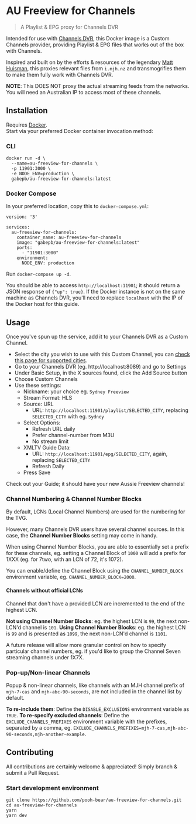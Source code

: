 # AU Freeview for Channels
> A Playlist & EPG proxy for Channels DVR

Intended for use with [Channels DVR](https://getchannels.com/dvr-server/), this Docker image is a Custom Channels provider, providing Playlist & EPG files that works out of the box with Channels.  

Inspired and built on by the efforts & resources of the legendary [Matt Huisman](https://www.matthuisman.nz), this proxies relevant files from `i.mjh.nz` and transmogrifies them to make them fully work with Channels DVR.

**NOTE**: This DOES NOT proxy the actual streaming feeds from the networks. You will need an Australian IP to access most of these channels.

## Installation
Requires [Docker](http://docker.com).  
Start via your preferred Docker container invocation method:

### CLI
```
docker run -d \
  --name=au-freeview-for-channels \
  -p 11901:3000 \
  -e NODE_ENV=production \
  gabepb/au-freeview-for-channels:latest
```

### Docker Compose
In your preferred location, copy this to `docker-compose.yml`:
```
version: '3'

services:
  au-freeview-for-channels:
    container_name: au-freeview-for-channels
    image: "gabepb/au-freeview-for-channels:latest"
    ports:
      - "11901:3000"
    environment:
      NODE_ENV: production
```  
Run `docker-compose up -d`.  


You should be able to access `http://localhost:11901`; it should return a JSON response of `{"up": true}`. If the Docker instance is not on the same machine as Channels DVR, you'll need to replace `localhost` with the IP of the Docker host for this guide.

## Usage
Once you've spun up the service, add it to your Channels DVR as a Custom Channel.  

- Select the city you wish to use with this Custom Channel, you can [check this page for supported cities](https://i.mjh.nz/au/).
- Go to your Channels DVR (eg. http://localhost:8089) and go to Settings
- Under Basic Setup, in the X sources found, click the Add Source button
- Choose Custom Channels
- Use these settings:
  - Nickname: your choice eg. `Sydney Freeview`
  - Stream Format: HLS
  - Source: URL
    - URL: `http://localhost:11901/playlist/SELECTED_CITY`, replacing `SELECTED_CITY` with eg. `Sydney`
  - Select Options:
    - Refresh URL daily
    - Prefer channel-number from M3U
    - No stream limit
  - XMLTV Guide Data:
    - URL: `http://localhost:11901/epg/SELECTED_CITY`, again, replacing `SELECTED_CITY`
    - Refresh Daily
  - Press Save

Check out your Guide; it should have your new Aussie Freeview channels!

### Channel Numbering & Channel Number Blocks
By default, LCNs (Local Channel Numbers) are used for the numbering for the TVG.  

However, many Channels DVR users have several channel sources. In this case, the **Channel Number Blocks** setting may come in handy.

When using Channel Number Blocks, you are able to essentially set a prefix for these channels, eg. setting a Channel Block of `1000` will add a prefix for 1XXX (eg. for 7two, with an LCN of 72, it's 1072).  

You can enable/define the Channel Block using the `CHANNEL_NUMBER_BLOCK` environment variable, eg. `CHANNEL_NUMBER_BLOCK=2000`.

#### Channels without official LCNs
Channel that don't have a provided LCN are incremented to the end of the highest LCN.  

**Not using Channel Number Blocks**: eg. the highest LCN is `99`, the next non-LCN'd channel is `101`.
**Using Channel Number Blocks**: eg. the highest LCN is `99` and is presented as `1099`, the next non-LCN'd channel is `1101`.

A future release will allow more granular control on how to specify particular channel numbers, eg. if you'd like to group the Channel Seven streaming channels under 1X7X.

### Pop-up/Non-linear Channels
Popup & non-linear channels, like channels with an MJH channel prefix of `mjh-7-cas` and `mjh-abc-90-seconds`, are not included in the channel list by default.  

**To re-include them**: Define the `DISABLE_EXCLUSIONS` environment variable as `TRUE`.
**To re-specify excluded channels**: Define the `EXCLUDE_CHANNELS_PREFIXES` environment variable with the prefixes, separated by a comma, eg. `EXCLUDE_CHANNELS_PREFIXES=mjh-7-cas,mjh-abc-90-seconds,mjh-another-example`.

## Contributing
All contributions are certainly welcome & appreciated! Simply branch & submit a Pull Request.

### Start development environment
```
git clone https://github.com/pooh-bear/au-freeview-for-channels.git
cd au-freeview-for-channels
yarn
yarn dev
```